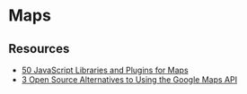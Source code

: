 # Maps

## Resources
- [50 JavaScript Libraries and Plugins for Maps](http://techslides.com/50-javascript-libraries-and-plugins-for-maps)
- [3 Open Source Alternatives to Using the Google Maps API](https://opensource.com/life/15/11/getting-started-web-mapping)
